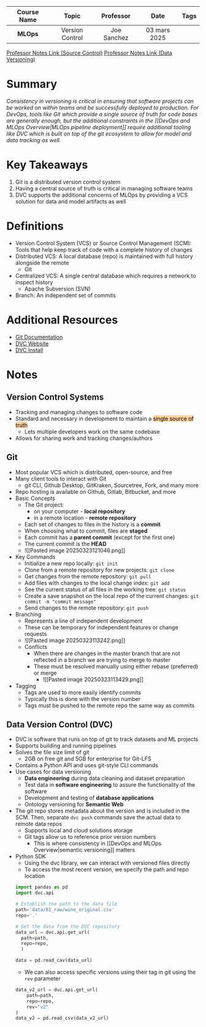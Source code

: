 | Course Name |      Topic      |  Professor  |     Date     | Tags |
| :---------: | :-------------: | :---------: | :----------: | :--: |
|  **MLOps**  | Version Control | Joe Sanchez | 03 mars 2025 |      |

[Professor Notes Link (Source Control)](https://github.com/adaltas/dsti-mlops-2025-spring/blob/main/03.scm/index.md)
[Professor Notes Link (Data Versioning)](https://github.com/adaltas/dsti-mlops-2025-spring/blob/main/07.data-versioning/index.md)

# Summary
*Consistency in versioning is critical in ensuring that software projects can be worked on within teams and be successfully deployed to production. For DevOps, tools like Git which provide a single source of truth for code bases are generally enough, but the additional constraints in the [[DevOps and MLOps Overview|MLOps pipeline deployment]] require additional tooling like DVC which is built on top of the git ecosystem to allow for model and data tracking as well.*

# Key Takeaways
1. Git is a distributed version control system
2. Having a central source of truth is critical in managing software teams
3. DVC supports the additional concerns of MLOps by providing a VCS solution for data and model artifacts as well

# Definitions
- Version Control System (VCS) or Source Control Management (SCM): Tools that help keep track of code with a complete history of changes
- Distributed VCS: A local database (repo) is maintained with full history alongside the remote 
	- Git
- Centralized VCS: A single central database which requires a network to inspect history 
	- Apache Subversion (SVN)
- Branch: An independent set of commits

# Additional Resources
- [Git Documentation](https://git-scm.com/doc)
- [DVC Website](https://dvc.org/)
- [DVC Install](https://dvc.org/doc/install)

# Notes
## Version Control Systems
- Tracking and managing changes to software code
- Standard and necessary in development to maintain a <mark style="background: #FFB86CA6;">single source of truth</mark>
	- Lets multiple developers work on the same codebase
- Allows for sharing work and tracking changes/authors
## Git
- Most popular VCS which is distributed, open-source, and free
- Many client tools to interact with Git
	- git CLI, Github Desktop, GitKraken, Sourcetree, Fork, and many more
- Repo hosting is available on Github, Gitlab, Bitbucket, and more
- Basic Concepts
	- The Git project:
	    - on your computer - **local repository**
	    - in a remote location - **remote repository**
	- Each set of changes to files in the history is a **commit**
	- When choosing what to commit, files are **staged**
	- Each commit has a **parent commit** (except for the first one)
	- The current commit is the **HEAD**
	- ![[Pasted image 20250323121046.png]]
- Key Commands
	- Initialize a new repo locally: `git init`
	- Clone from a remote repository for new projects: `git clone`
	- Get changes from the remote repository: `git pull`
	- Add files with changes to the local change index: `git add`
	- See the current status of all files in the working tree: `git status`
	- Create a save snapshot on the local repo of the current changes: `git commit -m "commit message"`
	- Send changes to the remote repository: `git push`
- Branching
	- Represents a line of independent development
	- These can be temporary for independent features or change requests
	- ![[Pasted image 20250323113242.png]]
	- Conflicts
		- When there are changes in the master branch that are not reflected in a branch we are trying to merge to master
		- These must be resolved manually using either rebase (preferred) or merge
			- ![[Pasted image 20250323113429.png]]
- Tagging
	- Tags are used to more easily identify commits
	- Typically this is done with the version number
	- Tags must be pushed to the remote repo the same way as commits
## Data Version Control (DVC)
- DVC is software that runs on top of git to track datasets and ML projects
- Supports building and running pipelines
- Solves the file size limit of git
	- 2GB on free git and 5GB for enterprise for Git-LFS
- Contains a Python API and uses git-style CLI commands
- Use cases for data versioning
	- **Data engineering** during data cleaning and dataset preparation
	- Test data in **software engineering** to assure the functionality of the software
	- Development and testing of **database applications**
	- Ontology versioning for **Semantic Web**
- The git repo stores metadata about the version and is included in the SCM. Then, separate `dvc push` commands save the actual data to remote data repos
	- Supports local and cloud solutions storage
	- Git tags allow us to reference prior version numbers
		- This is where consistency in [[DevOps and MLOps Overview|semantic versioning]] matters
- Python SDK
	- Using the dvc library, we can interact with versioned files directly
	- To access the most recent version, we specify the path and repo location
	```python
	import pandas as pd
	import dvc.api
	
	# Establish the path to the data file
	path='data/01_raw/wine_original.csv'
	repo='.'
	
	# Get the data from the DVC repository
	data_url = dvc.api.get_url(
	  path=path,
	  repo=repo,
	  )
	
	data = pd.read_cav(data_url)
	```
	- We can also access specific versions using their tag in git using the `rev` parameter
	```python
	data_v2_url = dvc.api.get_url(
		path=path,
		repo=repo,
		rev="v2"
	)
	data_v2 = pd.read_csv(data_v2_url)
	```
